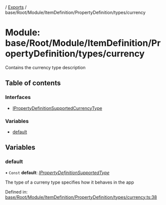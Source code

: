 [](../README.md) / [Exports](../modules.md) / base/Root/Module/ItemDefinition/PropertyDefinition/types/currency

# Module: base/Root/Module/ItemDefinition/PropertyDefinition/types/currency

Contains the currency type description

## Table of contents

### Interfaces

- [IPropertyDefinitionSupportedCurrencyType](../interfaces/base_root_module_itemdefinition_propertydefinition_types_currency.ipropertydefinitionsupportedcurrencytype.md)

### Variables

- [default](base_root_module_itemdefinition_propertydefinition_types_currency.md#default)

## Variables

### default

• `Const` **default**: [*IPropertyDefinitionSupportedType*](../interfaces/base_root_module_itemdefinition_propertydefinition_types.ipropertydefinitionsupportedtype.md)

The type of a curreny type specifies how it behaves in the app

Defined in: [base/Root/Module/ItemDefinition/PropertyDefinition/types/currency.ts:38](https://github.com/onzag/itemize/blob/0e9b128c/base/Root/Module/ItemDefinition/PropertyDefinition/types/currency.ts#L38)
